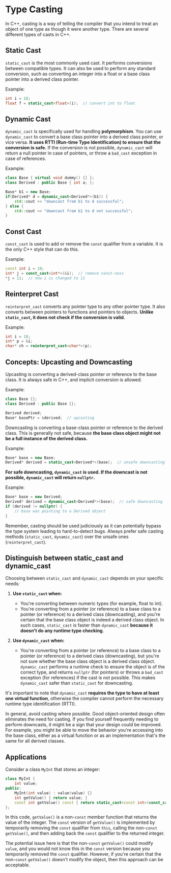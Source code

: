 # Type Casting

In C++, casting is a way of telling the compiler that you intend to treat an object of one type as though it were another type. There are several different types of casts in C++.

## Static Cast

`static_cast` is the most commonly used cast. It performs conversions between compatible types. It can also be used to perform any standard conversion, such as converting an integer into a float or a base class pointer into a derived class pointer.

Example:
```cpp
int i = 10;
float f = static_cast<float>(i);  // convert int to float
```

## Dynamic Cast

`dynamic_cast` is specifically used for handling **polymorphism**. You can use `dynamic_cast` to convert a base class pointer into a derived class pointer, or vice versa. **It uses RTTI (Run-time Type Identification) to ensure that the conversion is safe.** If the conversion is not possible, `dynamic_cast` will return a null pointer in case of pointers, or throw a `bad_cast` exception in case of references.

Example:
```cpp
class Base { virtual void dummy() {} };
class Derived : public Base { int a; };

Base* b1 = new Base;
if(Derived* d = dynamic_cast<Derived*>(b1)) {
    std::cout << "downcast from b1 to d successful";
} else {
    std::cout << "downcast from b1 to d not successful";
}
```

## Const Cast

`const_cast` is used to add or remove the `const` qualifier from a variable. It is the only C++ style that can do this.

Example:
```cpp
const int i = 10;
int* j = const_cast<int*>(&i);  // remove const-ness
*j = 11;  // now i is changed to 11
```

## Reinterpret Cast

`reinterpret_cast` converts any pointer type to any other pointer type. It also converts between pointers to functions and pointers to objects. **Unlike `static_cast`, it does not check if the conversion is valid.**

Example:
```cpp
int i = 10;
int* p = &i;
char* ch = reinterpret_cast<char*>(p);
```

## Concepts: Upcasting and Downcasting

Upcasting is converting a derived-class pointer or reference to the base class. It is always safe in C++, and implicit conversion is allowed.

Example:
```cpp
class Base {};
class Derived : public Base {};

Derived derived;
Base* basePtr = &derived;  // upcasting
```

Downcasting is converting a base-class pointer or reference to the derived class. This is generally not safe, because **the base class object might not be a full instance of the derived class.**

Example:
```cpp
Base* base = new Base;
Derived* derived = static_cast<Derived*>(base);  // unsafe downcasting
```
**For safe downcasting, `dynamic_cast` is used. If the downcast is not possible, `dynamic_cast` will return `nullptr`.**

Example:
```cpp
Base* base = new Derived;
Derived* derived = dynamic_cast<Derived*>(base);  // safe downcasting
if (derived != nullptr) {
    // base was pointing to a Derived object
}
```

Remember, casting should be used judiciously as it can potentially bypass the type system leading to hard-to-detect bugs. Always prefer safe casting methods (`static_cast`, `dynamic_cast`) over the unsafe ones (`reinterpret_cast`).

## Distinguish between static_cast and dynamic_cast

Choosing between `static_cast` and `dynamic_cast` depends on your specific needs:

1. **Use `static_cast` when:**

   - You're converting between numeric types (for example, float to int).
   - You're converting from a pointer (or reference) to a base class to a pointer (or reference) to a derived class (downcasting), and you're certain that the base class object is indeed a derived class object. In such cases, `static_cast` is faster than `dynamic_cast` **because it doesn't do any runtime type checking**.

2. **Use `dynamic_cast` when:**

   - You're converting from a pointer (or reference) to a base class to a pointer (or reference) to a derived class (downcasting), but you're not sure whether the base class object is a derived class object. `dynamic_cast` performs a runtime check to ensure the object is of the correct type, and returns `nullptr` (for pointers) or throws a `bad_cast` exception (for references) if the cast is not possible. This makes `dynamic_cast` safer than `static_cast` for downcasting.

It's important to note that `dynamic_cast` **requires the type to have at least one virtual function**, otherwise the compiler cannot perform the necessary runtime type identification (RTTI).

In general, avoid casting where possible. Good object-oriented design often eliminates the need for casting. If you find yourself frequently needing to perform downcasts, it might be a sign that your design could be improved. For example, you might be able to move the behavior you're accessing into the base class, either as a virtual function or as an implementation that's the same for all derived classes.

## Applications

Consider a class `MyInt` that stores an integer:

```cpp
class MyInt {
    int value;
public:
    MyInt(int value) : value(value) {}
    int getValue() { return value; }
    const int getValue() const { return static_cast<const int>(const_cast<MyInt*>(this)->getValue()); }
};
```

In this code, `getValue()` is a non-`const` member function that returns the value of the integer. The `const` version of `getValue()` is implemented by temporarily removing the `const` qualifier from `this`, calling the non-`const` `getValue()`, and then adding back the `const` qualifier to the returned integer.

The potential issue here is that the non-`const` `getValue()` could modify `value`, and you would not know this in the `const` version because you temporarily removed the `const` qualifier. However, if you're certain that the non-`const` `getValue()` doesn't modify the object, then this approach can be acceptable.